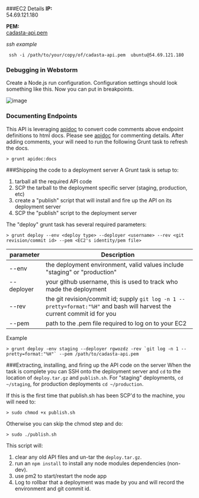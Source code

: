 ###EC2 Details
**IP:**  
54.69.121.180  

**PEM:**  
[cadasta-api.pem](https://media.taiga.io/attachments/2/9/6/b/9897dce234060800ec0c965a52fbf41c5d980104c6364f39dccd44c5b6b7/cadasta-api.pem)


*ssh example*    

     ssh -i /path/to/your/copy/of/cadasta-api.pem  ubuntu@54.69.121.180  


### Debugging in Webstorm
Create a Node.js run configuration. Configuration settings should look something like this. Now you can put in breakpoints.

![image](https://media.taiga.io/attachments/9/0/c/f/c016ef1a7871b34fae073ad2081a195e548bf1920646c9832bfe052cf54e/webstorm-api-debug-config.png)

### Documenting Endpoints
This API is leveraging [apidoc](http://apidocjs.com/) to convert code comments above endpoint definitions to html docs. Please see [apidoc](http://apidocjs.com/) for commenting details. After adding comments, your will need to run the following Grunt task to refresh the docs.

    > grunt apidoc:docs
      


###Shipping the code to a deployment server
A Grunt task is setup to:
1) tarball all the required API code
2) SCP the tarball to the deployment specific server (staging, production, etc)
3) create a "publish" script that will install and fire up the API on its deployment server
4) SCP the "publish" script to the deployment server

The "deploy" grunt task has several required parameters:

    > grunt deploy --env <deploy type> --deployer <username> --rev <git revision/commit id> --pem <EC2's identity/pem file>

  
| parameter  | Description  | 
|---|---|
| --env  | the deployment environment, valid values include "staging" or "production"   | 
| --deployer  | your github username, this is used to track who made the deployment  | 
|--rev   | the git revision/commit id; supply `git log -n 1 --pretty=format:"%H"` and bash will harvest the current commit id for you  |  
| --pem | path to the .pem file required to log on to your EC2  |

Example  

    > grunt deploy -env staging --deployer rgwozdz -rev `git log -n 1 --pretty=format:"%H"` --pem /path/to/cadasta-api.pem

###Extracting, installing, and firing up the API code on the server
When the task is complete you can SSH onto the deployment server and `cd` to the location of `deploy.tar.gz` and
`publish.sh`. For "staging" deployments, `cd ~/staging`, for production deployments `cd ~/production`.

If this is the first time that publish.sh has been SCP'd to the machine, you will need to:

    > sudo chmod +x publish.sh

Otherwise you can skip the chmod step and do:

    > sudo ./publish.sh

This script will:  

1) clear any old API files and un-tar the `deploy.tar.gz`.  
2) run an `npm install` to install any node modules dependencies (non-dev).   
3) use pm2 to start/restart the node app
4) Log to rollbar that a deployment was made by you and will record the environment and git commit id.